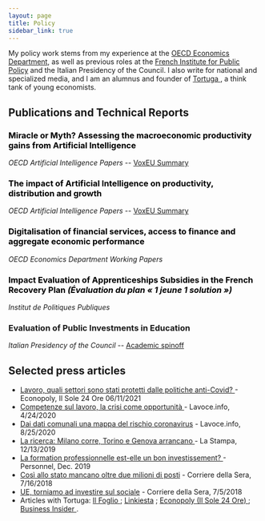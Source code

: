 ```yaml
---
layout: page
title: Policy
sidebar_link: true
---
```


<p class="message">
My policy work stems from my experience at the <a href="https://www.oecd.org/en/about/directorates/economics-department.html">OECD Economics Department</a>, as well as previous roles at the <a href="https://www.ipp.eu/">French Institute for Public Policy</a> and the Italian Presidency of the Council. I also write for national and specialized media, and I am an alumnus and founder of <a href="https://www.tortuga-econ.it/">Tortuga </a>, a think tank of young economists.
</p>

<h2>Publications and Technical Reports</h2>
<h3><a href="https://www.oecd.org/en/publications/miracle-or-myth-assessing-the-macroeconomic-productivity-gains-from-artificial-intelligence_b524a072-en.html" style="color: black; text-decoration: none;">Miracle or Myth? Assessing the macroeconomic productivity gains from Artificial Intelligence</a> </h3>
<em>OECD Artificial Intelligence Papers</em> --  <a href="https://cepr.org/voxeu/columns/miracle-or-myth-assessing-macroeconomic-productivity-gains-artificial-intelligence">VoxEU Summary</a>

<h3><a href="https://www.oecd.org/en/publications/the-impact-of-artificial-intelligence-on-productivity-distribution-and-growth_8d900037-en.html" style="color: black; text-decoration: none;">The impact of Artificial Intelligence on productivity, distribution and growth</a> </h3>
<em>OECD Artificial Intelligence Papers</em> --  <a href="https://cepr.org/voxeu/columns/should-ai-stay-or-should-ai-go-promises-and-perils-ai-productivity-and-growth">VoxEU Summary</a>

<h3><a href="https://www.oecd.org/en/publications/digitalisation-of-financial-services-access-to-finance-and-aggregate-economic-performance_10c7e583-en.html" style="color: black; text-decoration: none;">Digitalisation of financial services, access to finance and aggregate economic performance </a> </h3>
<em>OECD Economics Department Working Papers</em> 

<h3><a href="https://www.ipp.eu/wp-content/uploads/2024/01/1_jeune_1_solution_apprentissage-1.pdf" style="color: black; text-decoration: none;">Impact Evaluation of Apprenticeships Subsidies in the French Recovery Plan <em>(Évaluation du plan « 1 jeune 1 solution ») </em></a> </h3>
<em>Institut de Politiques Publiques</em> 

<h3>Evaluation of Public Investments in Education </h3>
<em>Italian Presidency of the Council </em>  --  <a href="https://www.aiel.it/Submissions/Get_Abstract?submission_id=2496">Academic spinoff</a>


<h2>Selected press articles</h2> 
<ul>
  <li><a href="https://www.econopoly.ilsole24ore.com/2021/06/11/lavoro-covid-cig-licenziamenti/"> Lavoro, quali settori sono stati protetti dalle politiche anti-Covid? </a> - Econopoly, Il Sole 24 Ore 06/11/2021</li>
  <li><a href="https://www.lavoce.info/archives/65919/ripartire-dalle-competenze//"> Competenze sul lavoro, la crisi come opportunit&agrave;   </a> - Lavoce.info, 4/24/2020 </li>
  <li><a href="https://www.lavoce.info/archives/69032/dai-dati-comunali-una-mappa-del-rischio-coronavirus/"> Dai dati comunali una mappa del rischio coronavirus</a> - Lavoce.info, 8/25/2020</li>
  <li><a href="https://www.lastampa.it/topnews/edizioni-locali/torino/2019/12/13/news/la-ricerca-milano-corre-torino-e-genova-arrancano-in-piemonte-vissuta-una-grande-depressione-1.38205031">La ricerca: Milano corre, Torino e Genova arrancano </a> - La Stampa, 12/13/2019</li>
  <li><a href="https://drive.google.com/file/d/1W6CuDFCqyBUf2UqdAk4VEe1-0jhqL9Vv/view?usp=sharing"> La formation professionnelle est-elle un bon investissement? </a> - Personnel,  Dec. 2019 </li>
  <li><a href="https://drive.google.com/file/d/1ki5k671K4E7RMOkiSP8vw8DOlmzvnSbW/view?usp=sharing">Cos&igrave; allo stato mancano oltre due milioni di posti</a> - Corriere della Sera, 7/16/2018 </li>  <li><a href="https://drive.google.com/file/d/1i5SZTg5XtGMb34rLU_W9skP3AkoLHHJM/view?usp=sharing">UE, torniamo ad investire sul sociale</a> - Corriere della Sera, 7/5/2018 </li>
  <li> Articles with Tortuga: <a href="https://www.ilfoglio.it/author/Tortuga"> Il Foglio </a> ; <a href="https://www.linkiesta.it/author/tortuga/"> Linkiesta</a> ; <a href="https://www.econopoly.ilsole24ore.com/author/teamtortuga/"> Econopoly (Il Sole 24 Ore) </a> ; <a href="https://it.businessinsider.com/?s=Tortuga">Business Insider </a> . </li> 
</ul>

